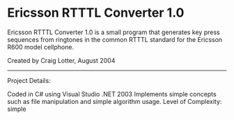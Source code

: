 Ericsson RTTTL Converter 1.0
============================

Ericsson RTTTL Converter 1.0 is a small program that generates key press sequences from ringtones in the common RTTTL standard for the Ericsson R600 model cellphone. 

Created by Craig Lotter, August 2004

*********************************

Project Details:

Coded in C# using Visual Studio .NET 2003
Implements simple concepts such as file manipulation and simple algorithm usage.
Level of Complexity: simple
